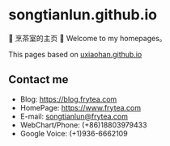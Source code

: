 # songtianlun.github.io
🍃 烹茶室的主页 🍃
Welcome to my homepages。

This pages based on [uxiaohan.github.io](https://github.com/uxiaohan/uxiaohan.github.io)

## Contact me

 - Blog: <https://blog.frytea.com>
 - HomePage: <https://www.frytea.com>
 - E-mail: <songtianlun@frytea.com>
 - WebChart/Phone: (+86)18803979433
 - Google Voice: (+1)936-6662109
